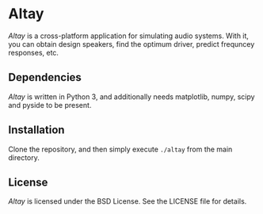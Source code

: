 Altay
=====

*Altay* is a cross-platform application for simulating audio systems.  With it,
you can obtain design speakers, find the optimum driver, predict frequncey
responses, etc.

Dependencies
------------

*Altay* is written in Python 3, and additionally needs matplotlib, numpy, scipy
and pyside to be present.

Installation
------------

Clone the repository, and then simply execute `./altay` from the main
directory.
    
License
-------

*Altay* is licensed under the BSD License. See the LICENSE file for details.
